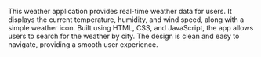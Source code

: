 This weather application provides real-time weather data for users. It displays the current temperature, humidity, and wind speed, along with a simple weather icon. Built using HTML, CSS, and JavaScript, the app allows users to search for the weather by city. The design is clean and easy to navigate, providing a smooth user experience.

